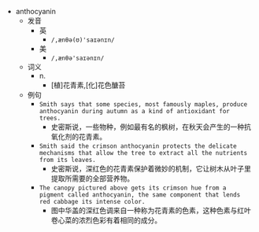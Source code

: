 - anthocyanin
  - 发音
    - 英
      - `/,ænθə(ʊ)'saɪənɪn/`
    - 美
      - `/,ænθə'saɪənɪn/`
  - 词义
    - n.
      - [植]花青素,[化]花色醣苔
  - 例句
    - `Smith says that some species, most famously maples, produce anthocyanin during autumn as a kind of antioxidant for trees.`
      - 史密斯说，一些物种，例如最有名的枫树，在秋天会产生的一种抗氧化剂的花青素。
    - `Smith said the crimson anthocyanin protects the delicate mechanisms that allow the tree to extract all the nutrients from its leaves.`
      - 史密斯说，深红色的花青素保护着微妙的机制，它让树木从叶子里提取所需要的全部营养物。
    - `The canopy pictured above gets its crimson hue from a pigment called anthocyanin, the same component that lends red cabbage its intense color.`
      - 图中华盖的深红色调来自一种称为花青素的色素，这种色素与红叶卷心菜的浓烈色彩有着相同的成分。

